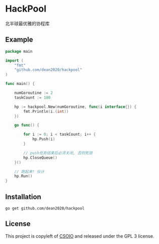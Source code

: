 # HackPool

北半球最优雅的协程库

## Example


```go
package main

import (
	"fmt"
	"github.com/dean2020/hackpool"
)

func main() {

	numGoroutine := 2
	taskCount := 100

	hp := hackpool.New(numGoroutine, func(i interface{}) {
		fmt.Println(i.(int))
	})

	go func() {

		for i := 0; i < taskCount; i++ {
			hp.Push(i)
		}

		// push任务结束后必须关闭, 否则死锁
		hp.CloseQueue()
	}()

	// 跑起来! 伙计
	hp.Run()
}
```

## Installation

    go get github.com/dean2020/hackpool

## License

This project is copyleft of [CSOIO](http://www.csoio.com/) and released under the GPL 3 license.

